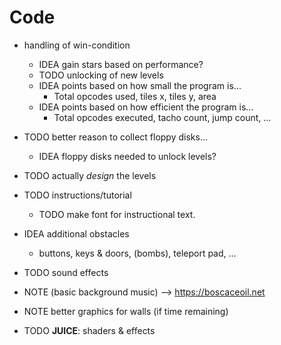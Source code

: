 # Code

* handling of win-condition
    * IDEA gain stars based on performance?
    * TODO unlocking of new levels
    * IDEA points based on how small the program is...
        * Total opcodes used, tiles x, tiles y, area
    * IDEA points based on how efficient the program is...
        * Total opcodes executed, tacho count, jump count, ...

* TODO better reason to collect floppy disks...
    * IDEA floppy disks needed to unlock levels?

* TODO actually _design_ the levels

* TODO instructions/tutorial
    * TODO make font for instructional text.

* IDEA additional obstacles
    * buttons, keys & doors, (bombs), teleport pad, ...

* TODO sound effects

* NOTE (basic background music) --> https://boscaceoil.net

* NOTE better graphics for walls (if time remaining)

* TODO **JUICE**: shaders & effects
